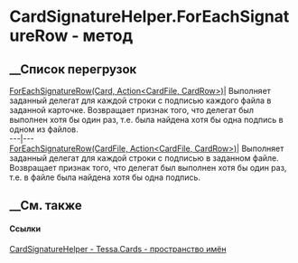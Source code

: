 # CardSignatureHelper.ForEachSignatureRow - метод
##  __Список перегрузок
[ForEachSignatureRow(Card, Action<CardFile,
CardRow>)](M_Tessa_Cards_CardSignatureHelper_ForEachSignatureRow.htm)|
Выполняет заданный делегат для каждой строки с подписью каждого файла в
заданной карточке. Возвращает признак того, что делегат был выполнен хотя бы
один раз, т.е. была найдена хотя бы одна подпись в одном из файлов.  
---|---  
[ForEachSignatureRow(CardFile, Action<CardFile,
CardRow>)](M_Tessa_Cards_CardSignatureHelper_ForEachSignatureRow_1.htm)|
Выполняет заданный делегат для каждой строки с подписью в заданном файле.
Возвращает признак того, что делегат был выполнен хотя бы один раз, т.е. в
файле была найдена хотя бы одна подпись.  
## __См. также
#### Ссылки
[CardSignatureHelper - ](T_Tessa_Cards_CardSignatureHelper.htm)
[Tessa.Cards - пространство имён](N_Tessa_Cards.htm)
